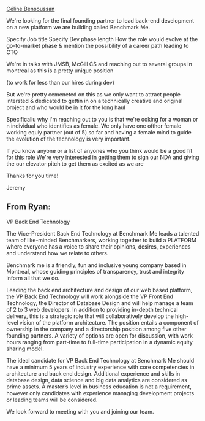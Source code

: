 [Céline Bensoussan](https://www.linkedin.com/in/celinebensoussan/)


We're looking for the final founding partner to lead back-end development on a new platform we are building called Benchmark Me.

Specify Job title
Specify Dev phase length
How the role would evolve at the go-to-market phase
& mention the possibility of a career path leading to CTO

We're in talks with JMSB, McGill CS and reaching out to several groups in montreal as this is a pretty unique position

(to work for less than our hires during dev)

But we're pretty cemeneted on this as we only want to attract people intersted & dedicated to gettin in on a technically creative and original project
and who would be in it for the long haul

Specificallu why I'm reaching out to you is that we're ooking for a woman or n individual who identifies as female. We only have one ofther female working equiy partner (out of 5) so far and having a female mind to guide the evolution of the technology is very important.

If you know anyone or a list of anyones who you think would be a good fit for this role
We're very interested in getting them to sign our NDA and giving the our elevator pitch
to get them as excited as we are

Thanks for you time!

Jeremy


## From Ryan:

VP Back End Technology

The Vice-President Back End Technology at Benchmark Me leads a talented team of like-minded Benchmarkers, working together to build a PLATFORM where everyone has a voice to share their opinions, desires, experiences and understand how we relate to others.

Benchmark me is a friendly, fun and inclusive young company based in Montreal, whose guiding principles of transparency, trust and integrity inform all that we do.

Leading the back end architecture and design of our web based platform, the VP Back End Technology will work alongside the VP Front End Technology, the Director of Database Design and will help manage a team of 2 to 3 web developers. In addition to providing in-depth technical delivery, this is a strategic role that will collaboratively develop the high-level vision of the platform architecture. The position entails a component of ownership in the company and a directorship position among five other founding partners. A variety of options are open for discussion, with work hours ranging from part-time to full-time participation in a dynamic equity sharing model.

The ideal candidate for VP Back End Technology at Benchmark Me should have a minimum 5 years of industry experience with core competencies in architecture and back end design. Additional experience and skills in database design, data science and big data analytics are considered as prime assets. A master’s level in business education is not a requirement, however only candidates with experience managing development projects or leading teams will be considered.

We look forward to meeting with you and joining our team.
